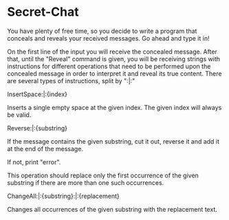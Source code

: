 # Secret-Chat

You have plenty of free time, so you decide to write a program that conceals and reveals your received messages. Go ahead and type it in!  

On the first line of the input you will receive the concealed message. After that, until the "Reveal" command is given, you will be receiving strings with instructions for different operations that need to be performed upon the concealed message in order to interpret it and reveal its true content. There are several types of instructions, split by ":|:" 

InsertSpace:|:{index} 

Inserts a single empty space at the given index. The given index will always be valid. 

Reverse:|:{substring} 

If the message contains the given substring, cut it out, reverse it and add it at the end of the message.  

If not, print "error".  

This operation should replace only the first occurrence of the given substring if there are more than one such occurrences. 

ChangeAll:|:{substring}:|:{replacement}  

Changes all occurrences of the given substring with the replacement text.
